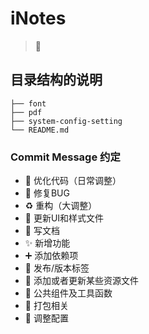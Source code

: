 # iNotes
> 🙈 

## 目录结构的说明
```
├── font
├── pdf
├── system-config-setting
└── README.md
```

### Commit Message 约定
* 🎨 优化代码（日常调整）
* 🐛 修复BUG
* ♻️ 重构（大调整）
* 💄 更新UI和样式文件
* 📝 写文档
* ✨ 新增功能
* ➕ 添加依赖项
* 🔖 发布/版本标签
* 🍱 添加或者更新某些资源文件
* 🔩 公共组件及工具函数
* 🔨 打包相关
* 🔧 调整配置
